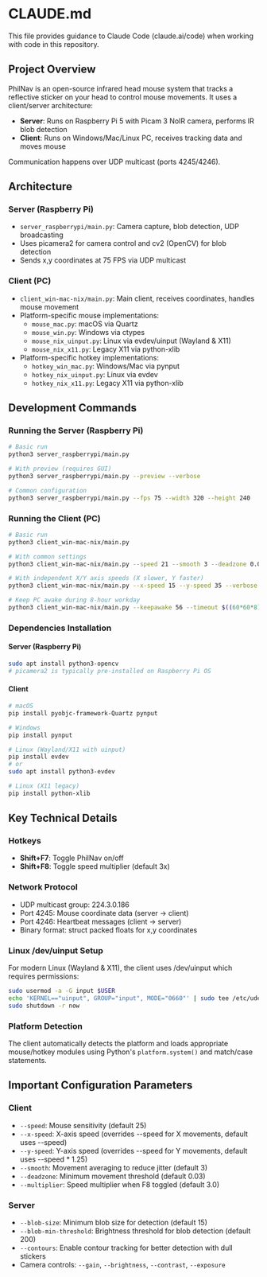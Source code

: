 # CLAUDE.md

This file provides guidance to Claude Code (claude.ai/code) when working with code in this repository.

## Project Overview

PhilNav is an open-source infrared head mouse system that tracks a reflective sticker on your head to control mouse movements. It uses a client/server architecture:

- **Server**: Runs on Raspberry Pi 5 with Picam 3 NoIR camera, performs IR blob detection
- **Client**: Runs on Windows/Mac/Linux PC, receives tracking data and moves mouse

Communication happens over UDP multicast (ports 4245/4246).

## Architecture

### Server (Raspberry Pi)

- `server_raspberrypi/main.py`: Camera capture, blob detection, UDP broadcasting
- Uses picamera2 for camera control and cv2 (OpenCV) for blob detection
- Sends x,y coordinates at 75 FPS via UDP multicast

### Client (PC)

- `client_win-mac-nix/main.py`: Main client, receives coordinates, handles mouse movement
- Platform-specific mouse implementations:
  - `mouse_mac.py`: macOS via Quartz
  - `mouse_win.py`: Windows via ctypes
  - `mouse_nix_uinput.py`: Linux via evdev/uinput (Wayland & X11)
  - `mouse_nix_x11.py`: Legacy X11 via python-xlib
- Platform-specific hotkey implementations:
  - `hotkey_win_mac.py`: Windows/Mac via pynput
  - `hotkey_nix_uinput.py`: Linux via evdev
  - `hotkey_nix_x11.py`: Legacy X11 via python-xlib

## Development Commands

### Running the Server (Raspberry Pi)

```bash
# Basic run
python3 server_raspberrypi/main.py

# With preview (requires GUI)
python3 server_raspberrypi/main.py --preview --verbose

# Common configuration
python3 server_raspberrypi/main.py --fps 75 --width 320 --height 240
```

### Running the Client (PC)

```bash
# Basic run
python3 client_win-mac-nix/main.py

# With common settings
python3 client_win-mac-nix/main.py --speed 21 --smooth 3 --deadzone 0.04 --verbose

# With independent X/Y axis speeds (X slower, Y faster)
python3 client_win-mac-nix/main.py --x-speed 15 --y-speed 35 --verbose

# Keep PC awake during 8-hour workday
python3 client_win-mac-nix/main.py --keepawake 56 --timeout $((60*60*8))
```

### Dependencies Installation

#### Server (Raspberry Pi)

```bash
sudo apt install python3-opencv
# picamera2 is typically pre-installed on Raspberry Pi OS
```

#### Client

```bash
# macOS
pip install pyobjc-framework-Quartz pynput

# Windows
pip install pynput

# Linux (Wayland/X11 with uinput)
pip install evdev
# or
sudo apt install python3-evdev

# Linux (X11 legacy)
pip install python-xlib
```

## Key Technical Details

### Hotkeys

- **Shift+F7**: Toggle PhilNav on/off
- **Shift+F8**: Toggle speed multiplier (default 3x)

### Network Protocol

- UDP multicast group: 224.3.0.186
- Port 4245: Mouse coordinate data (server → client)
- Port 4246: Heartbeat messages (client → server)
- Binary format: struct packed floats for x,y coordinates

### Linux /dev/uinput Setup

For modern Linux (Wayland & X11), the client uses /dev/uinput which requires permissions:

```bash
sudo usermod -a -G input $USER
echo 'KERNEL=="uinput", GROUP="input", MODE="0660"' | sudo tee /etc/udev/rules.d/99-input.rules
sudo shutdown -r now
```

### Platform Detection

The client automatically detects the platform and loads appropriate mouse/hotkey modules using Python's `platform.system()` and match/case statements.

## Important Configuration Parameters

### Client

- `--speed`: Mouse sensitivity (default 25)
- `--x-speed`: X-axis speed (overrides --speed for X movements, default uses --speed)
- `--y-speed`: Y-axis speed (overrides --speed for Y movements, default uses --speed \* 1.25)
- `--smooth`: Movement averaging to reduce jitter (default 3)
- `--deadzone`: Minimum movement threshold (default 0.03)
- `--multiplier`: Speed multiplier when F8 toggled (default 3.0)

### Server

- `--blob-size`: Minimum blob size for detection (default 15)
- `--blob-min-threshold`: Brightness threshold for blob detection (default 200)
- `--contours`: Enable contour tracking for better detection with dull stickers
- Camera controls: `--gain`, `--brightness`, `--contrast`, `--exposure`
